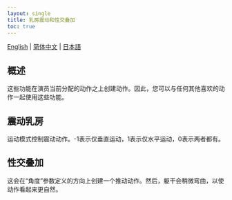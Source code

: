 ```yaml
---
layout: single
title: 乳房震动和性交叠加
toc: true
---
```

[English](/dancexr/features/boob_shake_sex_overlay) | [简体中文](/zh/dancexr/features/boob_shake_sex_overlay) | [日本語](/jp/dancexr/features/boob_shake_sex_overlay)


## 概述
这些功能在演员当前分配的动作之上创建动作。因此，您可以与任何其他喜欢的动作一起使用这些功能。

## 震动乳房
运动模式控制震动动作。-1表示仅垂直运动，1表示仅水平运动，0表示两者都有。

## 性交叠加
这会在“角度”参数定义的方向上创建一个推动动作。然后，躯干会稍微弯曲，以使动作看起来更自然。